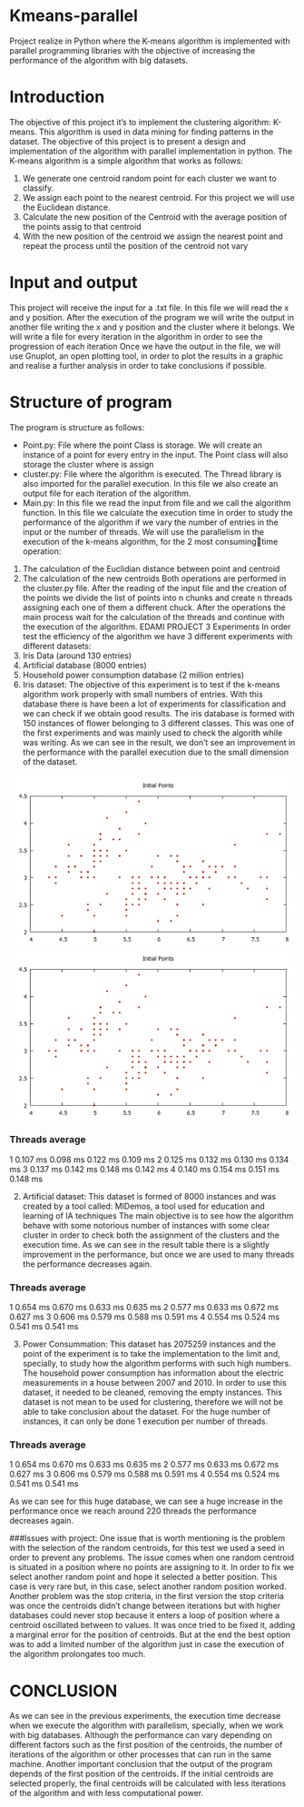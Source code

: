 # Kmeans-parallel
Project realize in Python where the K-means algorithm is implemented with parallel programming libraries with the objective of increasing the performance of the algorithm with big datasets.


# Introduction
The objective of this project it’s to implement the clustering algorithm: K-means. This algorithm 
is used in data mining for finding patterns in the dataset. The objective of this project is to 
present a design and implementation of the algorithm with parallel implementation in python.
The K-means algorithm is a simple algorithm that works as follows:
1. We generate one centroid random point for each cluster we want to classify.
2. We assign each point to the nearest centroid. For this project we will use the Euclidean 
distance.
3. Calculate the new position of the Centroid with the average position of the points assig 
to that centroid
4. With the new position of the centroid we assign the nearest point and repeat the 
process until the position of the centroid not vary


# Input and output
This project will receive the input for a .txt file. In this file we will read the x and y position. After 
the execution of the program we will write the output in another file writing the x and y position 
and the cluster where it belongs. We will write a file for every iteration in the algorithm in order to 
see the progression of each iteration
Once we have the output in the file, we will use Gnuplot, an open plotting tool, in order to plot 
the results in a graphic and realise a further analysis in order to take conclusions if possible.

# Structure of program

The program is structure as follows:
- Point.py: File where the point Class is storage. We will create an instance of a point for 
every entry in the input. The Point class will also storage the cluster where is assign
- cluster.py: File where the algorithm is executed. The Thread library is also imported for 
the parallel execution. In this file we also create an output file for each iteration of the 
algorithm.
- Main.py: In this file we read the input from file and we call the algorithm function. In this 
file we calculate the execution time in order to study the performance of the algorithm if 
we vary the number of entries in the input or the number of threads.
We will use the parallelism in the execution of the k-means algorithm, for the 2 most consumingtime operation:
1. The calculation of the Euclidian distance between point and centroid
2. The calculation of the new centroids
Both operations are performed in the cluster.py file. After the reading of the input file and the 
creation of the points we divide the list of points into n chunks and create n threads assigning 
each one of them a different chuck. After the operations the main process wait for the 
calculation of the threads and continue with the execution of the algorithm.
EDAMI PROJECT 3
Experiments
In order test the efficiency of the algorithm we have 3 different experiments with different 
datasets:
1. Iris Data (around 130 entries)
2. Artificial database (8000 entries)
3. Household power consumption database (2 million entries)
1. Iris dataset:
The objective of this experiment is to test if the k-means algorithm work properly with small 
numbers of entries. With this database there is have been a lot of experiments for classification 
and we can check if we obtain good results. The iris database is formed with 150 instances of 
flower belonging to 3 different classes. 
This was one of the first experiments and was mainly used to check the algorith while was 
writing.
As we can see in the result, we don’t see an improvement in the performance with the parallel 
execution due to the small dimension of the dataset.


![MarineGEO circle logo](\output\iris_result\iris.png "iris data")
![MarineGEO circle logo](\output\iris_result\iris.png "iris data kmeans")


### Threads average
1 0.107 ms 0.098 ms 0.122 ms 0.109 ms
2 0.125 ms 0.132 ms 0.130 ms 0.134 ms
3 0.137 ms 0.142 ms 0.148 ms 0.142 ms
4 0.140 ms 0.154 ms 0.151 ms 0.148 ms


2. Artificial dataset:
This dataset is formed of 8000 instances and was created by a tool called: MlDemos, a tool 
used for education and learning of IA techniques
The main objective is to see how the algorithm behave with some notorious number of 
instances with some clear cluster in order to check both the assignment of the clusters and the 
execution time.
As we can see in the result table there is a slightly improvement in the performance, but once 
we are used to many threads the performance decreases again.

### Threads average
1 0.654 ms 0.670 ms 0.633 ms 0.635 ms
2 0.577 ms 0.633 ms 0.672 ms 0.627 ms
3 0.606 ms 0.579 ms 0.588 ms 0.591 ms
4 0.554 ms 0.524 ms 0.541 ms 0.541 ms


3. Power Consummation:
This dataset has 2075259 instances and the point of the experiment is to take the 
implementation to the limit and, specially, to study how the algorithm performs with such high 
numbers.
The household power consumption has information about the electric measurements in a house 
between 2007 and 2010. In order to use this dataset, it needed to be cleaned, removing the 
empty instances. This dataset is not mean to be used for clustering, therefore we will not be 
able to take conclusion about the dataset.
For the huge number of instances, it can only be done 1 execution per number of threads.
### Threads average
1 0.654 ms 0.670 ms 0.633 ms 0.635 ms
2 0.577 ms 0.633 ms 0.672 ms 0.627 ms
3 0.606 ms 0.579 ms 0.588 ms 0.591 ms
4 0.554 ms 0.524 ms 0.541 ms 0.541 ms


As we can see for this huge database, we can see a huge increase in the performance
once we reach around 220 threads the performance decreases again.

###Issues with project:
One issue that is worth mentioning is the problem with the selection of the random centroids, for 
this test we used a seed in order to prevent any problems. The issue comes when one random 
centroid is situated in a position where no points are assigning to it. In order to fix we select 
another random point and hope it selected a better position. This case is very rare but, in this 
case, select another random position worked.
Another problem was the stop criteria, in the first version the stop criteria was once the 
centroids didn’t change between iterations but with higher databases could never stop because 
it enters a loop of position where a centroid oscillated between to values. It was once tried to be 
fixed it, adding a marginal error for the position of centroids. But at the end the best option was 
to add a limited number of the algorithm just in case the execution of the algorithm prolongates
too much.

# CONCLUSION
As we can see in the previous experiments, the execution time decrease when we execute the 
algorithm with parallelism, specially, when we work with big databases. Although the 
performance can vary depending on different factors such as the first position of the centroids, 
the number of iterations of the algorithm or other processes that can run in the same machine.
Another important conclusion that the output of the program depends of the first position of the 
centroids. If the initial centroids are selected properly, the final centroids will be calculated with 
less iterations of the algorithm and with less computational power.
